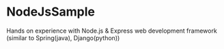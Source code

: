 # NodeJsSample

Hands on experience with Node.js & Express web development framework (similar to Spring(java), Django(python))
